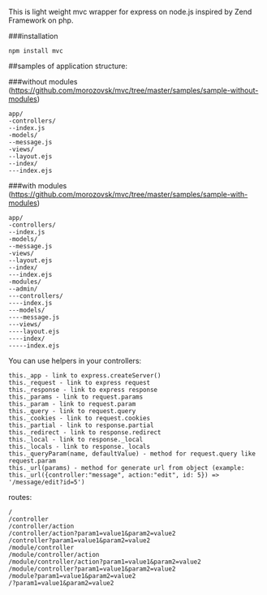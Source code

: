 This is light weight mvc wrapper for express on node.js inspired by Zend Framework on php.

###installation

    npm install mvc

##samples of application structure:

###without modules (https://github.com/morozovsk/mvc/tree/master/samples/sample-without-modules)

    app/
    -controllers/
    --index.js
    -models/
    --message.js
    -views/
    --layout.ejs
    --index/
    ---index.ejs

###with modules (https://github.com/morozovsk/mvc/tree/master/samples/sample-with-modules)

    app/
    -controllers/
    --index.js
    -models/
    --message.js
    -views/
    --layout.ejs
    --index/
    ---index.ejs
    -modules/
    --admin/
    ---controllers/
    ----index.js
    ---models/
    ----message.js
    ---views/
    ----layout.ejs
    ----index/
    -----index.ejs

You can use helpers in your controllers:

    this._app - link to express.createServer()
    this._request - link to express request
    this._response - link to express response
    this._params - link to request.params
    this._param - link to request.param
    this._query - link to request.query
    this._cookies - link to request.cookies
    this._partial - link to response.partial
    this._redirect - link to response.redirect
    this._local - link to response._local
    this._locals - link to response._locals
    this._queryParam(name, defaultValue) - method for request.query like request.param
    this._url(params) - method for generate url from object (example: this._url({controller:"message", action:"edit", id: 5}) => '/message/edit?id=5')

routes:

    /
    /controller
    /controller/action
    /controller/action?param1=value1&param2=value2
    /controller?param1=value1&param2=value2
    /module/controller
    /module/controller/action
    /module/controller/action?param1=value1&param2=value2
    /module/controller?param1=value1&param2=value2
    /module?param1=value1&param2=value2
    /?param1=value1&param2=value2

